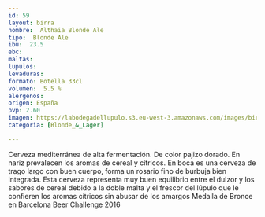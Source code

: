 ```yaml
--- 
id: 59
layout: birra
nombre:  Althaia Blonde Ale
tipo:  Blonde Ale
ibu:  23.5
ebc:
maltas: 
lupulos: 
levaduras: 
formato: Botella 33cl
volumen:  5.5 %
alergenos: 
origen: España
pvp: 2.60
imagen: https://labodegadellupulo.s3.eu-west-3.amazonaws.com/images/birras/althaiablonde.jpg
categoria: [Blonde_&_Lager]

---
```

Cerveza mediterránea de alta fermentación. De color pajizo dorado. En nariz prevalecen los aromas de cereal y cítricos. En boca es una cerveza de trago largo con buen cuerpo, forma un rosario fino de burbuja bien integrada. Esta cerveza representa muy buen equilibrio entre el dulzor y los sabores de cereal debido a la doble malta y el frescor del lúpulo que le confieren los aromas cítricos sin abusar de los amargos
Medalla de Bronce en Barcelona Beer Challenge 2016
















